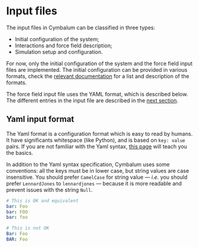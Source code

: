 # Input files

The input files in Cymbalum can be classified in three types:
 - Initial configuration of the system;
 - Interactions and force field description;
 - Simulation setup and configuration.

For now, only the initial configuration of the system and the force field input
files are implemented. The initial configuration can be provided in various
formats, check the [relevant documentation](input/initial.html) for a list and
description of the formats.

The force field input file uses the YAML format, which is described below. The
different entries in the input file are described in the [next
section](input/interactions.html).

## Yaml input format

The Yaml format is a configuration format which is easy to read by humans. It
have significants whitespace (like Python), and is based on `key: value` pairs.
If you are not familiar with the Yaml syntax, [this
page](https://learnxinyminutes.com/docs/yaml/) will teach you the basics.

<!-- TODO: add an introduction to YAML -->

In addition to the Yaml syntax specification, Cymbalum uses some conventions:
all the keys must be in lower case, but string values are case insensitive. You
should prefer `CamelCase` for string value — *i.e.* you should prefer
`LennardJones` to `lennardjones` — because it is more readable and prevent
issues with the string `Null`.

```yaml
# This is OK and equivalent
bar: Foo
bar: FOO
bar: foo

# This is not OK
Bar: Foo
BAR: Foo
```
